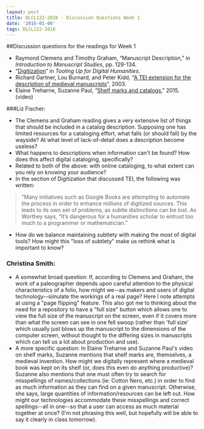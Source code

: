 ```yaml
---
layout: post
title: DLCL122-2016 - Discussion Questions Week 1
date: '2016-01-06'
tags: DLCL122-2016
---
```


##Discussion questions for the readings for Week 1

* Raymond Clemens and Timothy Graham, “Manuscript Description,” in *Introduction to Manuscript Studies*, pp. 129-134.
* “[Digitization](http://toolingup.stanford.edu/?page_id=123)” in *Tooling Up for Digital Humanities*.
* Richard Gartner, Lou Burnard, and Peter Kidd, “[A TEI extension for the description of medieval manuscripts](http://cds.library.brown.edu/conferences/tei10/tei10.papers/gartner.html)”, 2003.
* Elaine Treharne, Suzanne Paul, “[Shelf  marks and catalogs](https://www.youtube.com/watch?v=5ApccnEawfs),” 2015. (video)

###Liz Fischer:
* The Clemens and Graham reading gives a very extensive list of things that should be included in a catalog description. Supposing one has limited resources for a cataloging effort, what falls (or should fall) by the wayside? At what level of lack-of-detail does a description become useless? 
* What happens to descriptions when information can't be found? How does this affect digital cataloging, specifically? 
* Related to both of the above: with online cataloging, to what extent can you rely on knowing your audience?
* In the section of Digitization that discussed TEI, the following was written:
> "Many initiatives such as Google Books are attempting to automate the process in order to enhance millions of digitized sources. This leads to its own set of problems, as subtle distinctions can be lost. As Worthey says, “It’s dangerous for a humanities scholar to entrust too much to a programmer or mathematician.”
* How do we balance maintaining subtlety with making the most of digital tools? How might this "loss of subtlety" make us rethink what is important to know?

### Christina Smith:
* A somewhat broad question: If, according to Clemens and Graham, the work of a paleographer depends upon careful attention to the physical characteristics of a folio, how might we--as makers and users of digital technology--simulate the workings of a real page?  Here I note attempts at using a "page flipping" feature.  This also got me to thinking about the need for a repository to have a "full size" button which allows one to view the full size of the manuscript on the screen, even if it covers more than what the screen can see in one fell swoop (rather than 'full size' which usually just blows up the manuscript to the dimensions of the computer screen, without thought to the differing sizes in manuscripts which can tell us a lot about production and use).
* A more specific question: In Elaine Treharne and Suzanne Paul's video on shelf marks, Suzanne mentions that shelf marks are, themselves, a medieval invention.  How might we digitally represent where a medieval book was kept on its shelf (or, does this even do anything productive)?  Suzanne also mentions that one must often try to search for misspellings of names/collections (ie: Cotton Nero, etc.) in order to find as much information as they can find on a given manuscript.  Otherwise, she says, large quantities of information/resources can be left out.  How might our technologies accommodate these misspellings and correct spellings--all in one--so that a user can access as much material together at once?  (I'm not phrasing this well, but hopefully will be able to say it clearly in class tomorrow).